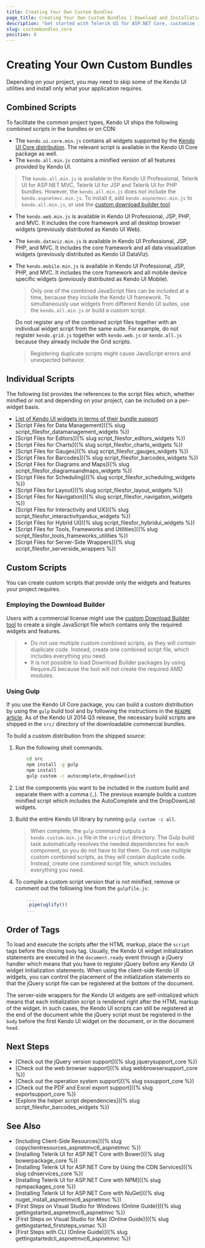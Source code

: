 ```yaml
---
title: Creating Your Own Custom Bundles
page_title: Creating Your Own Custom Bundles | Download and Installation | Telerik UI for ASP.NET Core
description: "Get started with Telerik UI for ASP.NET Core, customize its components according to your project and add only the helpers that you need."
slug: custombundles_core
position: 8
---
```


# Creating Your Own Custom Bundles

Depending on your project, you may need to skip some of the Kendo UI utilities and install only what your application requires.  

## Combined Scripts

To facilitate the common project types, Kendo UI ships the following combined scripts in the bundles or on CDN:

*  The `kendo.ui.core.min.js` contains all widgets supported by the [Kendo UI Core distribution](https://docs.telerik.com/kendo-ui/introduction#list-of-widgets). The relevant script is available in the Kendo UI Core package as well.
*  The `kendo.all.min.js` contains a minified version of all features provided by Kendo UI.

  > The `kendo.all.min.js` is available in the Kendo UI Professional, Telerik UI for ASP.NET MVC, Telerik UI for JSP and Telerik UI for PHP bundles. However, the `kendo.all.min.js` does not include the `kendo.aspnetmvc.min.js`. To install it, add `kendo.aspnetmvc.min.js` to `kendo.all.min.js`, or use the [custom download builder tool](http://www.telerik.com/download/custom-download).

* The `kendo.web.min.js` is available in Kendo UI Professional, JSP, PHP, and MVC. It includes the core framework and all desktop browser widgets (previously distributed as Kendo UI Web).
* The `kendo.dataviz.min.js` is available in Kendo UI Professional, JSP, PHP, and MVC. It includes the core framework and all data visualization widgets (previously distributed as Kendo UI DataViz).
* The `kendo.mobile.min.js` is available in Kendo UI Professional, JSP, PHP, and MVC. It includes the core framework and all mobile device specific widgets (previously distributed as Kendo UI Mobile).

    > Only one of the combined JavaScript files can be included at a time, because they include the Kendo UI framework. To simultaneously use widgets from different Kendo UI suites, use the `kendo.all.min.js` or build a custom script.

    Do not register any of the combined script files together with an individual widget script from the same suite. For example, do not register `kendo.grid.js` together with `kendo.web.js` or `kendo.all.js` because they already include the Grid scripts.

    > Registering duplicate scripts might cause JavaScript errors and unexpected behavior.

## Individual Scripts

The following list provides the references to the script files which, whether minified or not and depending on your project, can be included on a per-widget basis.

+ [List of Kendo UI widgets in terms of their bundle support](https://docs.telerik.com/kendo-ui/introduction#list-of-widgets)
+ [Script Files for Data Management]({% slug script_filesfor_datamanagement_widgets %})
+ [Script Files for Editors]({% slug script_filesfor_editors_widgets %})
+ [Script Files for Charts]({% slug script_filesfor_charts_widgets %})
+ [Script Files for Gauges]({% slug script_filesfor_gauges_widgets %})
+ [Script Files for Barcodes]({% slug script_filesfor_barcodes_widgets %})
+ [Script Files for Diagrams and Maps]({% slug script_filesfor_diagramsandmaps_widgets %})
+ [Script Files for Scheduling]({% slug script_filesfor_scheduling_widgets %})
+ [Script Files for Layout]({% slug script_filesfor_layout_widgets %})
+ [Script Files for Navigation]({% slug script_filesfor_navigation_widgets %})
+ [Script Files for Interactivity and UX]({% slug script_filesfor_interactivityandux_widgets %})
+ [Script Files for Hybrid UI]({% slug script_filesfor_hybridui_widgets %})
+ [Script Files for Tools, Frameworks and Utilities]({% slug script_filesfor_tools_frameworks_utilities %})
+ [Script Files for Server-Side Wrappers]({% slug script_filesfor_serverside_wrappers %})

## Custom Scripts

You can create custom scripts that provide only the widgets and features your project requires.

### Employing the Download Builder

Users with a commercial license might use the [custom Download Builder tool](http://www.telerik.com/download/custom-download) to create a single JavaScript file which contains only the required widgets and features.

> * Do not use multiple custom combined scripts, as they will contain duplicate code. Instead, create one combined script file, which includes everything you need.
> * It is not possible to load Download Builder packages by using RequireJS because the tool will not create the required AMD modules.

### Using Gulp

If you use the Kendo UI Core package, you can build a custom distribution by using the `gulp` build tool and by following the instructions in the [`README` article](https://github.com/telerik/kendo-ui-core#building-only-what-you-need). As of the Kendo UI 2014 Q3 release, the necessary build scripts are shipped in the `src/` directory of the downloadable commercial bundles.

To build a custom distribution from the shipped source:

1. Run the following shell commands.

      ```sh
          cd src
          npm install -g gulp
          npm install
          gulp custom -c autocomplete,dropdownlist
      ```

1. List the components you want to be included in the custom build and separate them with a comma (`,`). The previous example builds a custom minified script which includes the AutoComplete and the DropDownList widgets.
1. Build the entire Kendo UI library by running `gulp custom -c all`.

      > When complete, the `gulp` command outputs a `kendo.custom.min.js` file in the `src/dist` directory. The Gulp build task automatically resolves the needed dependencies for each component, so you do not have to list them. Do not use multiple custom combined scripts, as they will contain duplicate code. Instead, create one combined script file, which includes everything you need.

1. To compile a custom script version that is not minified, remove or comment out the following line from the `gulpfile.js`:

      ```JavaScript
          ...
          .pipe(uglify())
          ...
      ```

## Order of Tags

To load and execute the scripts after the HTML markup, place the `script` tags before the closing `body` tag. Usually, the Kendo UI widget initialization statements are executed in the `document.ready` event through a jQuery handler which means that you have to register jQuery before any Kendo UI widget initialization statements. When using the client-side Kendo UI widgets, you can control the placement of the initialization statements so that the jQuery script file can be registered at the bottom of the document.

The server-side wrappers for the Kendo UI widgets are self-initialized which means that each initialization script is rendered right after the HTML markup of the widget. In such cases, the Kendo UI scripts can still be registered at the end of the document while the jQuery script must be registered in the `body` before the first Kendo UI widget on the document, or in the document `head`.

## Next Steps

* [Check out the jQuery version support]({% slug jquerysupport_core %})
* [Check out the web browser support]({% slug webbrowsersupport_core %})
* [Check out the operation system support]({% slug ossupport_core %})
* [Check out the PDF and Excel export support]({% slug exportsupport_core %})
* [Explore the helper script dependencies]({% slug script_filesfor_barcodes_widgets %})

## See Also

* [Including Client-Side Resources]({% slug copyclientresources_aspnetmvc6_aspnetmvc %})
* [Installing Telerik UI for ASP.NET Core with Bower]({% slug bowerpackage_core %})
* [Installing Telerik UI for ASP.NET Core by Using the CDN Services]({% slug cdnservices_core %})
* [Installing Telerik UI for ASP.NET Core with NPM]({% slug npmpackages_core %})
* [Installing Telerik UI for ASP.NET Core with NuGet]({% slug nuget_install_aspnetmvc6_aspnetmvc %})
* [First Steps on Visual Studio for Windows (Online Guide)]({% slug gettingstarted_aspnetmvc6_aspnetmvc %})
* [First Steps on Visual Studio for Mac (Online Guide)]({% slug gettingstarted_firststeps_vsmac %})
* [First Steps with CLI (Online Guide)]({% slug gettingstartedcli_aspnetmvc6_aspnetmvc %})
